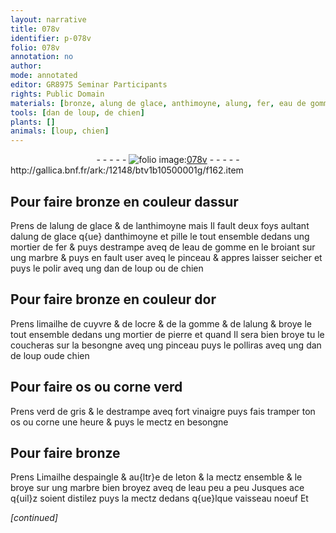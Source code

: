 ```yaml
---
layout: narrative
title: 078v
identifier: p-078v
folio: 078v
annotation: no
author:
mode: annotated
editor: GR8975 Seminar Participants
rights: Public Domain
materials: [bronze, alung de glace, anthimoyne, alung, fer, eau de gomme, marbre, or, limailhe de cuyvre, ocre, gomme, pierre, os, corne, verd de gris, vinaigre, Limailhe despaingle, leton]
tools: [dan de loup, de chien]
plants: []
animals: [loup, chien]
---
```


<div class="folio" align="center">- - - - - <a href="http://gallica.bnf.fr/ark:/12148/btv1b10500001g/f162.item" target="_blank"><img src="https://cu-mkp.github.io/2017-workshop-edition/assets/photo-icon.png" alt="folio image: " style="display:inline-block; margin-bottom:-3px;"/>078v</a> - - - - - </div> http://gallica.bnf.fr/ark:/12148/btv1b10500001g/f162.item   

## Pour faire <span class="m">bronze</span> en couleur dassur

 
Prens de l<span class="m">alung de glace</span> & de l<span class="m">anthimoyne</span> mais Il fault deux foys aultant d<span class="m">alung</span> de glace q{ue} d<span class="m">anthimoyne</span> et pille le tout ensemble dedans ung mortier de <span class="m">fer</span> & puys destrampe aveq de l<span class="m">eau de gomme</span> en le broiant sur ung <span class="m">marbre</span> & puys en fault user aveq le pinceau & appres laisser seicher et puys le polir aveq ung <span class="tl">dan de <span class="al">loup</span></span> ou <span class="tl">de <span class="al">chien</span></span>
    

## Pour faire <span class="m">bronze</span> en couleur d<span class="m">or</span>

 
Prens <span class="m">limailhe de cuyvre</span> & de l<span class="m">ocre</span> & de la <span class="m">gomme</span> & de l<span class="m">alung</span> & broye le tout ensemble dedans ung mortier de <span class="m">pierre</span> et quand Il sera bien broye tu le coucheras sur la besongne aveq ung pinceau puys le polliras aveq ung <span class="tl">dan de <span class="al">loup</span></span> ou<span class="tl">de <span class="al">chien</span></span>
    

## Pour faire <span class="m">os</span> ou <span class="m">corne</span> verd

 
Prens <span class="m">verd de gris</span> & le destrampe aveq fort <span class="m">vinaigre</span> puys fais tramper ton <span class="m">os</span> ou <span class="m">corne</span> une heure & puys le mectz en besongne
   

## Pour faire <span class="m">bronze</span>

 
Prens <span class="m">Limailhe despaingle</span> & au{ltr}e de <span class="m">leton</span> & la mectz ensemble & le broye sur ung <span class="m">marbre</span> bien broyez aveq de leau peu a peu Jusques ace q{uil}z soient distilez puys la mectz dedans q{ue}lque vaisseau noeuf Et
 
*[continued]*
 